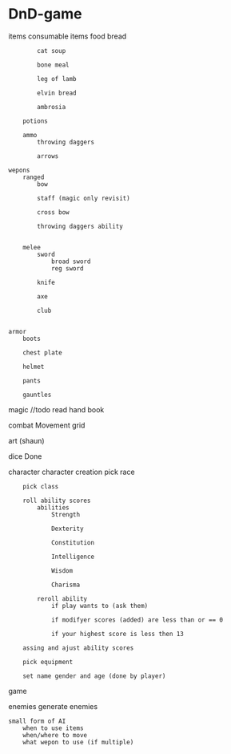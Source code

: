 # DnD-game
items 
    consumable items
        food
            bread 
            
            cat soup 
            
            bone meal
            
            leg of lamb 
            
            elvin bread
            
            ambrosia
        
        potions
        
        ammo 
            throwing daggers
            
            arrows
    
    wepons 
        ranged
            bow
            
            staff (magic only revisit)
            
            cross bow
            
            throwing daggers ability 
            
        
        melee
            sword 
                broad sword
                reg sword
                                
            knife
            
            axe
            
            club
            
            
    armor 
        boots 
        
        chest plate
        
        helmet
        
        pants
        
        gauntles
        


magic 
    //todo read hand book

combat 
    Movement grid


art         (shaun)


dice
    Done

character
    character creation 
        pick race 
        
        pick class
        
        roll ability scores
            abilities
                Strength 
                
                Dexterity
                
                Constitution
                
                Intelligence
                
                Wisdom
                
                Charisma
                
            reroll ability 
                if play wants to (ask them)
                
                if modifyer scores (added) are less than or == 0
                
                if your highest score is less then 13 
        
        assing and ajust ability scores
        
        pick equipment  
        
        set name gender and age (done by player)
   

game


enemies 
    generate enemies
    
    small form of AI
        when to use items
        when/where to move
        what wepon to use (if multiple)
